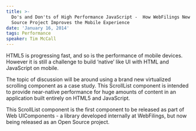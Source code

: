 ```yaml
---
title: >-
  Do's and Don'ts of High Performance JavaScript -  How WebFilings New Open
  Source Project Improves the Mobile Experience
date: 'January 16, 2014'
tags: Performance
speaker: Tim McCall
---
```


HTML5 is progressing fast, and so is the performance of mobile devices. However
it is still a challenge to build ‘native’ like UI with HTML and JavaScript on
mobile.

The topic of discussion will be around using a brand new virtualized scrolling
component as a case study. This ScrollList component is intended to provide
near-native performance for huge amounts of content in an application built
entirely on HTML5 and JavaScript.

This ScrollList component is the first component to be released as part of Web
UIComponents - a library developed internally at WebFilings, but now being
released as an Open Source project.
